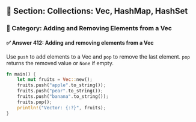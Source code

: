 ## 📘 Section: Collections: Vec, HashMap, HashSet
### 🔹 Category: Adding and Removing Elements from a Vec
#### ✅ Answer 412: Adding and removing elements from a Vec

Use `push` to add elements to a Vec and `pop` to remove the last element. `pop` returns the removed value or `None` if empty.

```rust
fn main() {
    let mut fruits = Vec::new();
    fruits.push("apple".to_string());
    fruits.push("pear".to_string());
    fruits.push("banana".to_string());
    fruits.pop();
    println!("Vector: {:?}", fruits);
}
```
